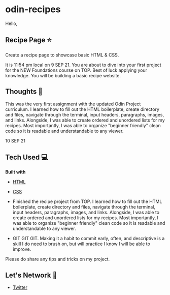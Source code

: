 # odin-recipes

Hello,
## Recipe Page ⭐️
Create a recipe page to showcase basic HTML & CSS.    

It is 11:54 pm local on 9 SEP 21. You are about to dive into your first project
for the NEW Foundations course on TOP. Best of luck applying your knowledge. You
will be building a basic recipe website. 
## Thoughts 💭
This was the very first assignment with the updated Odin Project curriculum. I learned how to fill out the HTML boilerplate, create directory and files, navigate through the terminal, input headers, paragraphs, images, and links. Alongside, I was able to create ordered and unordered lists for my recipes. Most importantly, I was able to organize "beginner friendly" clean code so it is readable and understandable to any viewer. 

10 SEP 21
## Tech Used 💻
<b>Built with</b>
- [HTML](https://developer.mozilla.org/en-US/docs/Web/HTML) 
- [CSS](https://developer.mozilla.org/en-US/docs/Web/CSS)

- Finished the recipe project from TOP. I learned how to fill out the HTML
boilerplate, create directory and files, navigate through the terminal, input headers, paragraphs,
images, and links. Alongside, I was able to create ordered and unordered lists for my recipes.
Most importantly, I was able to organize "beginner friendly" clean code so it is readable and understandable to any viewer.

- GIT GIT GIT. Making it a habit to commit early, often, and descriptive is a skill I do need to brush on, but will practice I know I will be able to improve.

Please do share any tips and tricks on my project. 
## Let's Network 🔗
- [Twitter](https://twitter.com/jackmwisa)
